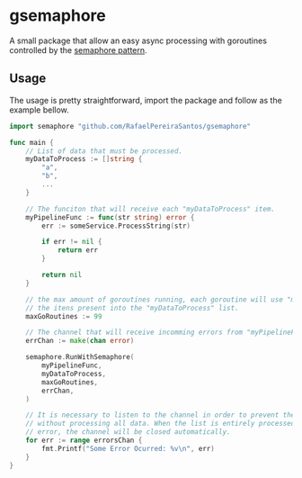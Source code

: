# gsemaphore

A small package that allow an easy async processing with goroutines controlled by the [semaphore pattern](https://en.wikipedia.org/wiki/Semaphore_(programming)).

## Usage

The usage is pretty straightforward, import the package and follow as the example bellow.

```go
import semaphore "github.com/RafaelPereiraSantos/gsemaphore"

func main {
    // List of data that must be processed.
    myDataToProcess := []string {
        "a",
        "b",
        ...
    }

    // The funciton that will receive each "myDataToProcess" item.
    myPipelineFunc := func(str string) error {
        err := someService.ProcessString(str)

        if err != nil {
            return err
        }

        return nil
    }

    // the max amount of goroutines running, each goroutine will use "myPipelineFunc" to process
    // the itens present into the "myDataToProcess" list.
    maxGoRoutines := 99 

    // The channel that will receive incomming errors from "myPipelineFunc".
    errChan := make(chan error)

    semaphore.RunWithSemaphore(
		myPipelineFunc,
		myDataToProcess,
		maxGoRoutines,
		errChan,
	)

    // It is necessary to listen to the channel in order to prevent the application to finalize
    // without processing all data. When the list is entirely processed either successfully or
    // error, the channel will be closed automatically.
    for err := range errorsChan {
		fmt.Printf("Some Error Ocurred: %v\n", err)
	}
}
```